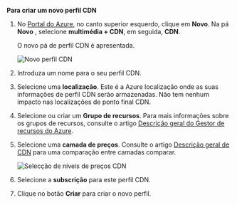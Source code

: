 **Para criar um novo perfil CDN**

1. No [Portal do Azure](https://portal.azure.com), no canto superior esquerdo, clique em **Novo**.  Na pá **Novo** , selecione **multimédia + CDN**, em seguida, **CDN**.

    O novo pá de perfil CDN é apresentada.

    ![Novo perfil CDN](./media/cdn-create-profile/new-cdn-profile-include.png)

2. Introduza um nome para o seu perfil CDN.

3. Selecione uma **localização**.  Este é a Azure localização onde as suas informações de perfil CDN serão armazenadas.  Não tem nenhum impacto nas localizações de ponto final CDN.

4. Selecione ou criar um **Grupo de recursos**.  Para mais informações sobre os grupos de recursos, consulte o artigo [Descrição geral do Gestor de recursos do Azure](resource-group-overview.md#resource-groups).

5. Selecione uma **camada de preços**.  Consulte o artigo [Descrição geral de CDN](cdn-overview.md#azure-cdn-features) para uma comparação entre camadas comparar.
    
    ![Selecção de níveis de preços CDN](./media/cdn-create-profile/cdn-choose-sku-include.png)

6. Selecione a **subscrição** para este perfil CDN.

7. Clique no botão **Criar** para criar o novo perfil. 